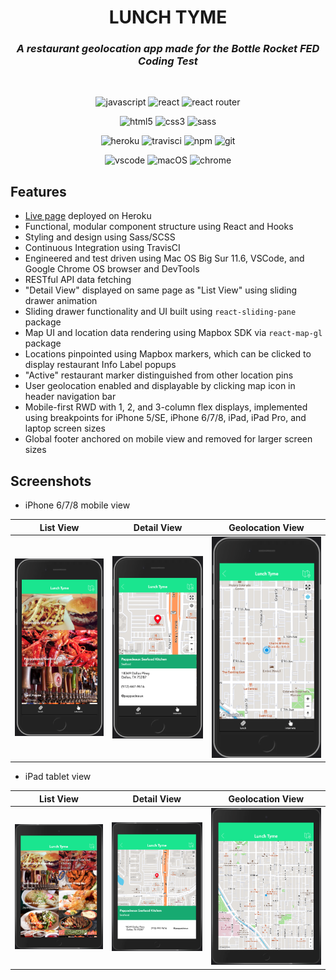 <h1 align="center">LUNCH TYME</h1>

<h3 align="center" style="font-style: italic;">A restaurant geolocation app made for the Bottle Rocket FED Coding Test</h2>
<br>

<p align="center">
  <img src="https://img.shields.io/badge/javascript%20-%23323330.svg?&style=for-the-badge&logo=javascript&logoColor=%23F7DF1E" alt="javascript"/>
  <img src="https://img.shields.io/badge/react%20-%2320232a.svg?&style=for-the-badge&logo=react&logoColor=%2361DAFB" alt="react"/>
  <img src="https://img.shields.io/badge/React_Router-CA4245?style=for-the-badge&logo=react-router&logoColor=white" alt="react router"/>
</p>
<p align="center">
  <img src="https://img.shields.io/badge/html5%20-%23E34F26.svg?&style=for-the-badge&logo=html5&logoColor=white" alt="html5"/>
  <img src="https://img.shields.io/badge/css3%20-%231572B6.svg?&style=for-the-badge&logo=css3&logoColor=white" alt="css3"/>
  <img src="https://img.shields.io/badge/SASS%20-hotpink.svg?&style=for-the-badge&logo=SASS&logoColor=white" alt="sass"/>
</p>
<p align="center">
  <img src="https://img.shields.io/badge/Heroku-430098?style=for-the-badge&logo=heroku&logoColor=white" alt="heroku"/>
  <img src="https://img.shields.io/badge/travisci%20-%232B2F33.svg?&style=for-the-badge&logo=travis&logoColor=white" alt="travisci"/>
  <img src="https://img.shields.io/badge/npm-%23cb0000.svg?logo=npm&logoColor=white&style=for-the-badge" alt="npm" />
  <img src="https://img.shields.io/badge/git-%23F05033.svg?style=for-the-badge&logo=git&logoColor=white" alt="git" />
</p>
<p align="center">
  <img src="https://img.shields.io/badge/Visual%20Studio%20Code-0078d7.svg?style=for-the-badge&logo=visual-studio-code&logoColor=white" alt="vscode" />
  <img src="https://img.shields.io/badge/mac%20os-000000?style=for-the-badge&logo=macos&logoColor=F0F0F0" alt="macOS"/>
  <img src="https://img.shields.io/badge/Google%20Chrome-4285F4?style=for-the-badge&logo=GoogleChrome&logoColor=white" alt="chrome"/>
</p>

## Features

- [Live page](https://lunch-tyme-app.herokuapp.com/) deployed on Heroku
- Functional, modular component structure using React and Hooks
- Styling and design using Sass/SCSS
- Continuous Integration using TravisCI
- Engineered and test driven using Mac OS Big Sur 11.6, VSCode, and Google Chrome OS browser and DevTools
- RESTful API data fetching
- "Detail View" displayed on same page as "List View" using sliding drawer animation
- Sliding drawer functionality and UI built using `react-sliding-pane` package
- Map UI and location data rendering using Mapbox SDK via `react-map-gl` package
- Locations pinpointed using Mapbox markers, which can be clicked to display restaurant Info Label popups
- "Active" restaurant marker distinguished from other location pins
- User geolocation enabled and displayable by clicking map icon in header navigation bar
- Mobile-first RWD with 1, 2, and 3-column flex displays, implemented using breakpoints for iPhone 5/SE, iPhone 6/7/8, iPad, iPad Pro, and laptop screen sizes
- Global footer anchored on mobile view and removed for larger screen sizes

## Screenshots


* iPhone 6/7/8 mobile view

|List View<!-- .element: style="text-align:center;" -->|Detail View<!-- .element: style="text-align:center;" -->|Geolocation View<!-- .element: style="text-align:center;" -->|
|-------|-------|-------|
|![](/src/assets/images/ListView-iPhone.png)<!-- .element: style="text-align:center;" -->|![](/src/assets/images/DetailView-iPhone.png)<!-- .element: style="text-align:center;" -->|![](/src/assets/images/Geolocation-iPhone.png)<!-- .element: style="text-align:center;" -->|

* iPad tablet view

|List View<!-- .element: style="text-align:center;" -->|Detail View<!-- .element: style="text-align:center;" -->|Geolocation View<!-- .element: style="text-align:center;" -->|
|-------|-------|-------|
|![](/src/assets/images/ListView-iPad.png)<!-- .element: style="text-align:center;" -->|![](/src/assets/images/DetailView-iPad.png)<!-- .element: style="text-align:center;" -->|![](/src/assets/images/Geolocation-iPad.png)<!-- .element: style="text-align:center;" -->|
